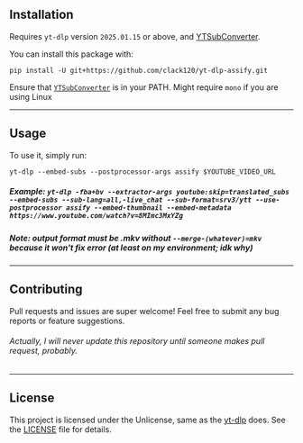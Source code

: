 ## Installation

Requires `yt-dlp` version `2025.01.15` or above, and [YTSubConverter](https://github.com/arcusmaximus/YTSubConverter/releases/latest).

You can install this package with:
```
pip install -U git+https://github.com/clack120/yt-dlp-assify.git
```

Ensure that [`YTSubConverter`](https://github.com/arcusmaximus/YTSubConverter/releases/latest) is in your PATH. Might require `mono` if you are using Linux

---

## Usage

To use it, simply run:

```
yt-dlp --embed-subs --postprocessor-args assify $YOUTUBE_VIDEO_URL
```
##### Example: `yt-dlp -fba+bv --extractor-args youtube:skip=translated_subs --embed-subs --sub-lang=all,-live_chat --sub-format=srv3/ytt --use-postprocessor assify --embed-thumbnail --embed-metadata https://www.youtube.com/watch?v=8MImc3MxYZg`
##### Note: output format must be .mkv without `--merge-(whatever)=mkv` because it won't fix error (at least on my environment; idk why)

---

## Contributing

Pull requests and issues are super welcome! Feel free to submit any bug reports or feature suggestions.
###### Actually, I will never update this repository until someone makes pull request, probably.

---

## License

This project is licensed under the Unlicense, same as the [yt-dlp](https://github.com/yt-dlp/yt-dlp) does. See the [LICENSE](LICENSE) file for details.
